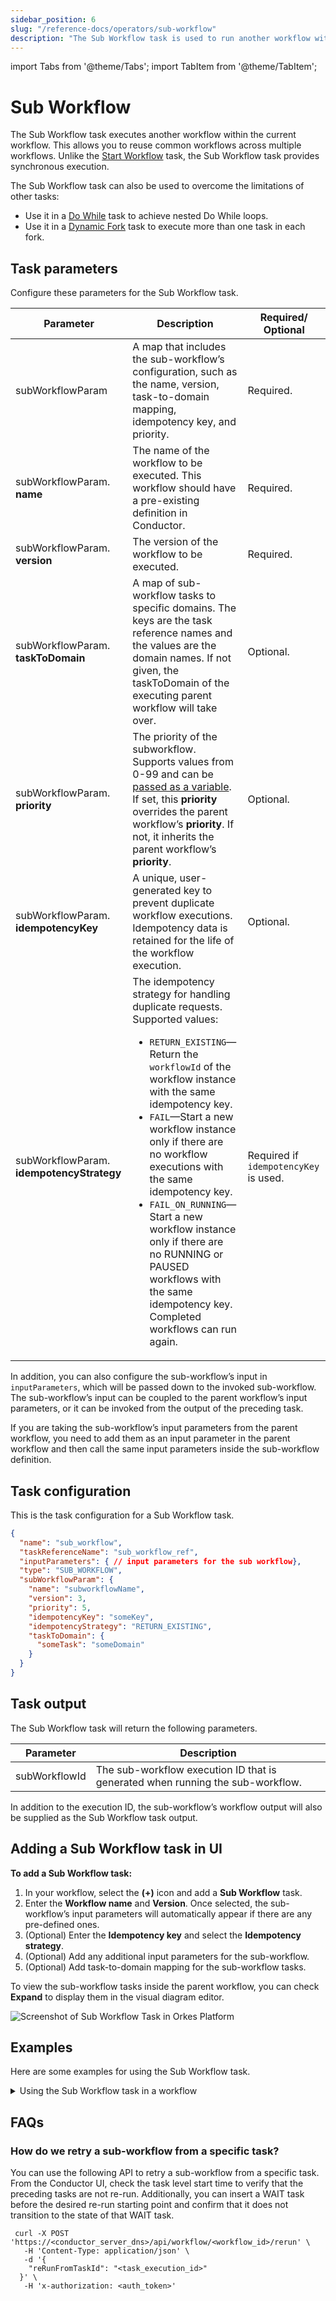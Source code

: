 ```yaml
---
sidebar_position: 6
slug: "/reference-docs/operators/sub-workflow"
description: "The Sub Workflow task is used to run another workflow within the current workflow."
---
```


import Tabs from '@theme/Tabs';
import TabItem from '@theme/TabItem';

# Sub Workflow

The Sub Workflow task executes another workflow within the current workflow. This allows you to reuse common workflows across multiple workflows. Unlike the [Start Workflow](./start-workflow.md) task, the Sub Workflow task provides synchronous execution.

The Sub Workflow task can also be used to overcome the limitations of other tasks:
- Use it in a [Do While](./do-while) task to achieve nested Do While loops.
- Use it in a [Dynamic Fork](./dynamic-fork.md) task to execute more than one task in each fork.

## Task parameters

Configure these parameters for the Sub Workflow task.

| Parameter     | Description                                                                                                                                                                                                | Required/ Optional |
| ------------- | ---------------------------------------------------------------------------------------------------------------------------------------------------------------------------------------------------------- | ------------- |
| subWorkflowParam | A map that includes the sub-workflow’s configuration, such as the name, version, task-to-domain mapping, idempotency key, and priority.| Required. |
| subWorkflowParam. **name**    | The name of the workflow to be executed. This workflow should have a pre-existing definition in Conductor. | Required. |
| subWorkflowParam. **version**     | The version of the workflow to be executed. | Required. |
| subWorkflowParam. **taskToDomain**     | A map of sub-workflow tasks to specific domains. The keys are the task reference names and the values are the domain names. If not given, the taskToDomain of the executing parent workflow will take over. | Optional. |
| subWorkflowParam. **priority** | The priority of the subworkflow. Supports values from 0-99 and can be [passed as a variable](https://orkes.io/content/developer-guides/passing-inputs-to-task-in-conductor).<br/>If set, this **priority** overrides the parent workflow’s **priority**. If not, it inherits the parent workflow’s **priority**. | Optional. | 
| subWorkflowParam. **idempotencyKey**     | A unique, user-generated key to prevent duplicate workflow executions. Idempotency data is retained for the life of the workflow execution.  | Optional. |
| subWorkflowParam. **idempotencyStrategy**     | The idempotency strategy for handling duplicate requests. Supported values:<ul><li>`RETURN_EXISTING`—Return the `workflowId` of the workflow instance with the same idempotency key.</li> <li>`FAIL`—Start a new workflow instance only if there are no workflow executions with the same idempotency key.</li> <li>`FAIL_ON_RUNNING`—Start a new workflow instance only if there are no RUNNING or PAUSED workflows with the same idempotency key. Completed workflows can run again.</li></ul> | Required if `idempotencyKey` is used. |

In addition, you can also configure the sub-workflow’s input in `inputParameters`, which will be passed down to the invoked sub-workflow. The sub-workflow’s input can be coupled to the parent workflow’s input parameters, or it can be invoked from the output of the preceding task.

If you are taking the sub-workflow’s input parameters from the parent workflow, you need to add them as an input parameter in the parent workflow and then call the same input parameters inside the sub-workflow definition.


## Task configuration

This is the task configuration for a Sub Workflow task.

```json
{
  "name": "sub_workflow",
  "taskReferenceName": "sub_workflow_ref",
  "inputParameters": { // input parameters for the sub workflow},
  "type": "SUB_WORKFLOW",
  "subWorkflowParam": {
    "name": "subworkflowName",
    "version": 3,
    "priority": 5,
    "idempotencyKey": "someKey",
    "idempotencyStrategy": "RETURN_EXISTING",
    "taskToDomain": {
      "someTask": "someDomain"
    }
  }
}
```

## Task output
The Sub Workflow task will return the following parameters.


| Parameter     | Description                                                       |
| ------------- | ----------------------------------------------------------------- |
| subWorkflowId | The sub-workflow execution ID that is generated when running the sub-workflow. |
In addition to the execution ID, the sub-workflow’s workflow output will also be supplied as the Sub Workflow task output.

## Adding a Sub Workflow task in UI

**To add a Sub Workflow task:**
1. In your workflow, select the **(+)** icon and add a **Sub Workflow** task.
2. Enter the **Workflow name** and **Version**.
  Once selected, the sub-workflow’s input parameters will automatically appear if there are any pre-defined ones.
3. (Optional) Enter the **Idempotency key** and select the **Idempotency strategy**.
4. (Optional) Add any additional input parameters for the sub-workflow.
5. (Optional) Add task-to-domain mapping for the sub-workflow tasks.

To view the sub-workflow tasks inside the parent workflow, you can check **Expand** to display them in the visual diagram editor.

<p><img src="/content/img/Task-References/sub_workflow_task_reference.png" alt="Screenshot of Sub Workflow Task in Orkes Platform"/></p>


## Examples

Here are some examples for using the Sub Workflow task.

<details><summary>Using the Sub Workflow task in a workflow</summary>
<p>

Let’s say you have a very long workflow, “payment_for_subscription”, which handles the payment for subscriptions as shown below:

<p align="center"><img src="/content/img/payment-sub-workflow-example.jpg" alt="Payment sub workflow" width="100%" height="auto" style={{paddingBottom: 40, paddingTop: 40}} /></p>

To add this “payment_for_subscription” workflow to a larger subscription workflow, it would be possible to copy and paste the workflow JSON definition over. However, whenever the “payment_for_subscription” workflow is updated, it will not be reflected in the workflow where you have added it. A better way to handle this is to call the “payment_for_subscription” workflow as a sub-workflow in the wider subscription workflow so that any updates to this workflow get reflected in all its parent workflows.

You can add this as a sub-workflow in your required workflow whenever a payment flow is to be implemented:


<p align="center"><img src="/content/img/payment-sub-workflow-in-main-workflow.png" alt="Payment workflow as sub-workflow in a subscription flow" width="50%" height="auto" style={{paddingBottom: 40, paddingTop: 40}} /></p>

This is a subscription workflow with multiple instances where payment flow is to be implemented. Here, the previously-created payment workflow is added as sub-workflows.
The above image is a simplified version of the subscription workflow. You can view the entire version in Developer Edition 
[here](https://developer.orkescloud.com/workflowDef/Subscription/).

</p>
</details>

## FAQs

### How do we retry a sub-workflow from a specific task?

You can use the following API to retry a sub-workflow from a specific task. From the Conductor UI, check the task level start time to verify that the preceding tasks are not re-run. Additionally, you can insert a WAIT task before the desired re-run starting point and confirm that it does not transition to the state of that WAIT task.

```shell
 curl -X POST 'https://<conductor_server_dns>/api/workflow/<workflow_id>/rerun' \
   -H 'Content-Type: application/json' \
   -d '{
    "reRunFromTaskId": "<task_execution_id>"
  }' \
   -H 'x-authorization: <auth_token>'
```

